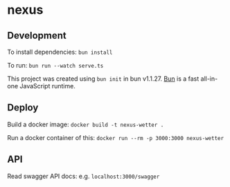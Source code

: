 # nexus

## Development

To install dependencies: `bun install` 

To run: `bun run --watch serve.ts` 

This project was created using `bun init` in bun v1.1.27. [Bun](https://bun.sh) is a fast all-in-one JavaScript runtime.

## Deploy

Build a docker image: `docker build -t nexus-wetter .` 

Run a docker container of this: `docker run --rm -p 3000:3000 nexus-wetter`

## API 

Read swagger API docs: e.g. `localhost:3000/swagger`